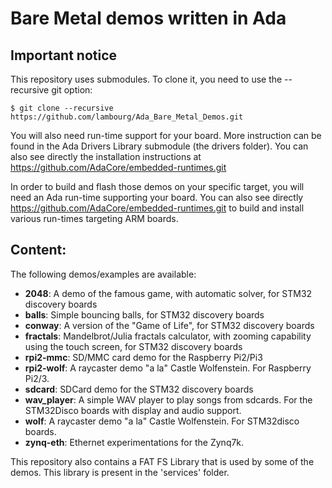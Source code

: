 Bare Metal demos written in Ada
===============================

Important notice
----------------

This repository uses submodules. To clone it, you need to use the --recursive git option:

    $ git clone --recursive https://github.com/lambourg/Ada_Bare_Metal_Demos.git

You will also need run-time support for your board. More instruction can be
found in the Ada Drivers Library submodule (the drivers folder). You can also
see directly the installation instructions at https://github.com/AdaCore/embedded-runtimes.git

In order to build and flash those demos on your specific target, you will need
an Ada run-time supporting your board. You can also see directly
https://github.com/AdaCore/embedded-runtimes.git to build and install various
run-times targeting ARM boards.

Content:
--------

The following demos/examples are available:

  * **2048**: A demo of the famous game, with automatic solver, for STM32 discovery boards
  * **balls**: Simple bouncing balls, for STM32 discovery boards
  * **conway**: A version of the "Game of Life", for STM32 discovery boards
  * **fractals**: Mandelbrot/Julia fractals calculator, with zooming capability using the touch screen, for STM32 discovery boards
  * **rpi2-mmc**: SD/MMC card demo for the Raspberry Pi2/Pi3
  * **rpi2-wolf**: A raycaster demo "a la" Castle Wolfenstein. For Raspberry Pi2/3.
  * **sdcard**: SDCard demo for the STM32 discovery boards
  * **wav_player**: A simple WAV player to play songs from sdcards. For the STM32Disco boards with display and audio support.
  * **wolf**: A raycaster demo "a la" Castle Wolfenstein. For STM32disco boards.
  * **zynq-eth**: Ethernet experimentations for the Zynq7k.

This repository also contains a FAT FS Library that is used by some of the
demos. This library is present in the 'services' folder.
